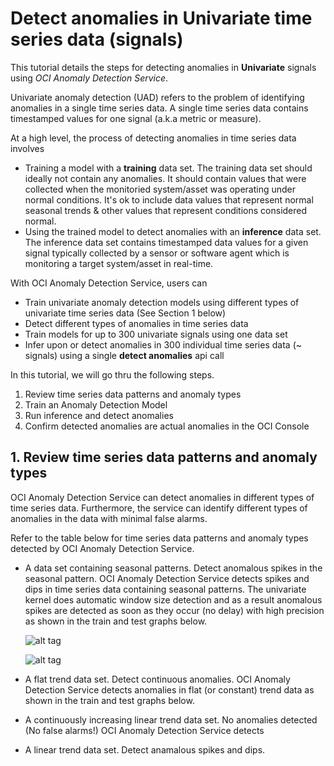 # Detect anomalies in Univariate time series data (signals)

This tutorial details the steps for detecting anomalies in **Univariate** signals using *OCI Anomaly Detection Service*.

Univariate anomaly detection (UAD) refers to the problem of identifying anomalies in a single time series data.  A single time series data contains timestamped values for one signal (a.k.a metric or measure).

At a high level, the process of detecting anomalies in time series data involves
- Training a model with a **training** data set.
  The training data set should ideally not contain any anomalies. It should contain values that were collected when the monitoried system/asset was operating under normal conditions.  It's ok to include data values that represent normal seasonal trends & other values that represent conditions considered normal. 
- Using the trained model to detect anomalies with an **inference** data set.
  The inference data set contains timestamped data values for a given signal typically collected by a sensor or software agent which is monitoring a target system/asset in real-time.

With OCI Anomaly Detection Service, users can
- Train univariate anomaly detection models using different types of univariate time series data (See Section 1 below)
- Detect different types of anomalies in time series data
- Train models for up to 300 univariate signals using one data set
- Infer upon or detect anomalies in 300 individual time series data (~ signals) using a single **detect anomalies** api call

In this tutorial, we will go thru the following steps.
1. Review time series data patterns and anomaly types
2. Train an Anomaly Detection Model
3. Run inference and detect anomalies
4. Confirm detected anomalies are actual anomalies in the OCI Console


## 1. Review time series data patterns and anomaly types
   OCI Anomaly Detection Service can detect anomalies in different types of time series data.  Furthermore, the service can identify different types of anomalies in the data with minimal false alarms.

   Refer to the table below for time series data patterns and anomaly types detected by OCI Anomaly Detection Service.

   - A data set containing seasonal patterns.  Detect anomalous spikes in the seasonal pattern.
     OCI Anomaly Detection Service detects spikes and dips in time series data containing seasonal patterns. The univariate kernel does automatic window size detection and as a result anomalous spikes are detected as soon as they occur (no delay) with high precision as shown in the train and test graphs below.

     ![alt tag](./images/A-01.PNG)

     ![alt tag](./images/A-01.PNG)

   - A flat trend data set. Detect continuous anomalies.
     OCI Anomaly Detection Service detects anomalies in flat (or constant) trend data as shown in the train and test graphs below. 

   - A continuously increasing linear trend data set. No anomalies detected (No false alarms!)
     OCI Anomaly Detection Service detects 

   - A linear trend data set. Detect anamalous spikes and dips.
